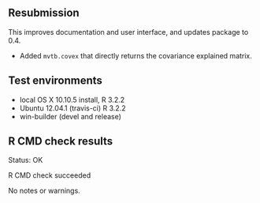 ## Resubmission

This improves documentation and user interface, and updates package to 0.4.

- Added `mvtb.covex` that directly returns the covariance explained matrix.



## Test environments

* local OS X 10.10.5 install, R 3.2.2
* Ubuntu 12.04.1 (travis-ci) R 3.2.2
* win-builder (devel and release)

## R CMD check results

Status: OK

R CMD check succeeded

No notes or warnings.